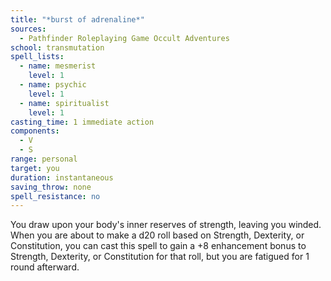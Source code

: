 ```yaml
---
title: "*burst of adrenaline*"
sources:
  - Pathfinder Roleplaying Game Occult Adventures
school: transmutation
spell_lists:
  - name: mesmerist
    level: 1
  - name: psychic
    level: 1
  - name: spiritualist
    level: 1
casting_time: 1 immediate action
components:
  - V
  - S
range: personal
target: you
duration: instantaneous
saving_throw: none
spell_resistance: no
---
```


You draw upon your body's inner reserves of strength, leaving you winded. When you are about to make a d20 roll based on Strength, Dexterity, or Constitution, you can cast this spell to gain a +8 enhancement bonus to Strength, Dexterity, or Constitution for that roll, but you are fatigued for 1 round afterward.
